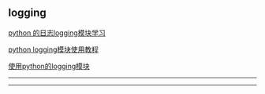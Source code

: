 
logging
----

[python 的日志logging模块学习](http://blog.csdn.net/yatere/article/details/6655445)

[python logging模块使用教程](http://www.jianshu.com/p/feb86c06c4f4)

[使用python的logging模块](http://kenby.iteye.com/blog/1162698)

---

---

